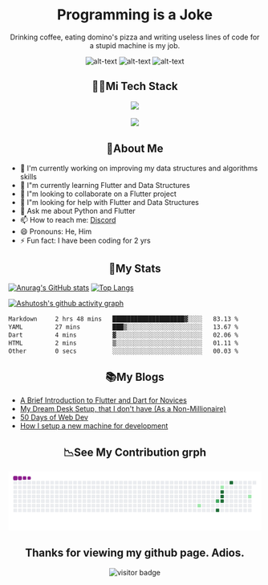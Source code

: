 <h1 align=center>Programming is a Joke</h1>
<p align=center>Drinking coffee, eating domino's pizza and writing useless lines of code for a stupid machine is my job.</p>
<div align=center>

![alt-text](https://img.shields.io/youtube/channel/subscribers/UCD9mivEHi0-5ZPqdUkon-FA?style=for-the-badge)
![alt-text](https://img.shields.io/discord/974931731893338112?style=for-the-badge)
![alt-text](https://img.shields.io/github/followers/programmingisajoke?style=for-the-badge)



</div>
<h2 align=center>🧑‍💻Mi Tech Stack</h2>
<p align="center">
  <a href="https://skillicons.dev">
    <img src="https://skillicons.dev/icons?i=git,c,dart,flutter,github" />
  </a>
</p>
<p align="center">
  <a href="https://skillicons.dev">
    <img src="https://skillicons.dev/icons?i=raspberrypi,vscode,bash,react,nodejs,py" />
  </a>
</p>

<h2 align=center>👨About Me</h2>

- 🔭 I'm currently working on improving my data structures and algorithms skills
- 🌱 I"m currently learning Flutter and Data Structures
- 👯 I"m looking to collaborate on a Flutter project
- 🤔 I"m looking for help with Flutter and Data Structures
- 💬 Ask me about Python and Flutter
- 📫 How to reach me: [Discord](https://discord.gg/CqbavexBG5)
- 😄 Pronouns: He, Him
- ⚡ Fun fact: I have been coding for 2 yrs

<h2 align=center>🐍My Stats</h2>

[![Anurag's GitHub stats](https://github-readme-stats.vercel.app/api?username=programmingisajoke&show_icons=true&theme=react)](https://github.com/anuraghazra/github-readme-stats)  [![Top Langs](https://github-readme-stats.vercel.app/api/top-langs/?username=programmingisajoke&theme=react)](https://github.com/anuraghazra/github-readme-stats)

[![Ashutosh's github activity graph](https://activity-graph.herokuapp.com/graph?username=programmingisajoke&theme=react-dark&bg_color=20232a&hide_border=true)](https://github.com/ashutosh00710/github-readme-activity-graph)

<!--START_SECTION:waka-->

```text
Markdown     2 hrs 48 mins   ████████████████████▓░░░░   83.13 %
YAML         27 mins         ███▒░░░░░░░░░░░░░░░░░░░░░   13.67 %
Dart         4 mins          ▓░░░░░░░░░░░░░░░░░░░░░░░░   02.06 %
HTML         2 mins          ▒░░░░░░░░░░░░░░░░░░░░░░░░   01.11 %
Other        0 secs          ░░░░░░░░░░░░░░░░░░░░░░░░░   00.03 %
```

<!--END_SECTION:waka-->

<h2 align=center>📚My Blogs</h2>

<p align=center>

<!-- BLOG-POST-LIST:START -->
- [A Brief Introduction to Flutter and Dart for Novices](https://dev.to/programmingisajoke/a-brief-introduction-to-flutter-and-dart-for-novices-40jl)
- [My Dream Desk Setup, that I don&#39;t have &lpar;As a Non-Millionaire&rpar;](https://dev.to/programmingisajoke/my-dream-desk-setup-that-i-dont-have-kna)
- [50 Days of Web Dev](https://dev.to/programmingisajoke/50-days-of-web-dev-6f6)
- [How I setup a new machine for development](https://dev.to/programmingisajoke/how-i-setup-a-new-machine-for-development-17ma)
<!-- BLOG-POST-LIST:END -->
</p>
<h2 align=center>📉See My Contribution grph</h2>


![snake gif](https://raw.githubusercontent.com/programmingisajoke/programmingisajoke/output/github-contribution-grid-snake.gif)

<h2 align=center>Thanks for viewing my github page. Adios.</h2>
<div align=center>

![visitor badge](https://visitor-badge.glitch.me/badge?page_id=programmingisajoke.visitor-badge)

</div>
